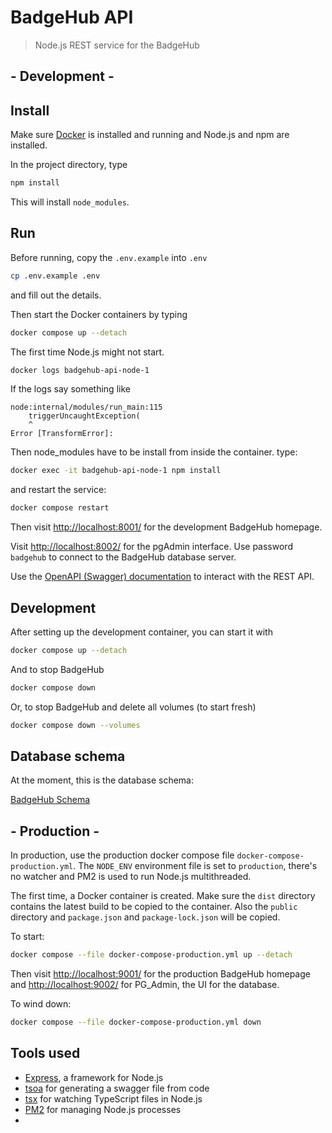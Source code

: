 # BadgeHub API

> Node.js REST service for the BadgeHub

## - Development -

## Install

Make sure [Docker](https://www.docker.com/get-started/) is installed and running and Node.js and npm are installed.

In the project directory, type

```bash
npm install
```

This will install `node_modules`.

## Run

Before running, copy the `.env.example` into `.env`

```bash
cp .env.example .env
```

and fill out the details.

Then start the Docker containers by typing

```bash
docker compose up --detach
```

The first time Node.js might not start.

```bash
docker logs badgehub-api-node-1
```

If the logs say something like

```text
node:internal/modules/run_main:115
    triggerUncaughtException(
    ^
Error [TransformError]:
```

Then node_modules have to be install from inside the container. type:

```bash
docker exec -it badgehub-api-node-1 npm install
```

and restart the service:

```bash
docker compose restart
```

Then visit [http://localhost:8001/](http://localhost:8001/) for the development BadgeHub homepage.

Visit [http://localhost:8002/](http://localhost:8002/) for the pgAdmin interface.
Use password `badgehub` to connect to the BadgeHub database server.

Use the [OpenAPI (Swagger) documentation](/openapi) to interact with the REST API.

## Development

After setting up the development container, you can start it with

```bash
docker compose up --detach
```

And to stop BadgeHub

```bash
docker compose down
```

Or, to stop BadgeHub and delete all volumes (to start fresh)

```bash
docker compose down --volumes
```

## Database schema

At the moment, this is the database schema:

[BadgeHub Schema](https://drawsql.app/teams/badge-team/diagrams/simplified-database)

## - Production -

In production, use the production docker compose file `docker-compose-production.yml`.
The `NODE_ENV` environment file is set to `production`, there's no watcher and
PM2 is used to run Node.js multithreaded.

The first time, a Docker container is created. Make sure the `dist` directory
contains the latest build to be copied to the container.
Also the `public` directory and `package.json` and `package-lock.json` will
be copied.

To start:

```bash
docker compose --file docker-compose-production.yml up --detach
```

Then visit [http://localhost:9001/](http://localhost:9001/) for the production BadgeHub homepage
and [http://localhost:9002/](http://localhost:9002/) for PG_Admin, the UI for the database.

To wind down:

```bash
docker compose --file docker-compose-production.yml down
```

## Tools used

- [Express](https://expressjs.com/), a framework for Node.js
- [tsoa](https://tsoa-community.github.io/docs/) for generating a swagger file from code
- [tsx](https://tsx.is/) for watching TypeScript files in Node.js
- [PM2](https://pm2.keymetrics.io/) for managing Node.js processes
-
